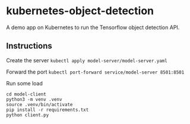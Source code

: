 # kubernetes-object-detection

A demo app on Kubernetes to run the Tensorflow object detection API.

## Instructions

Create the server
`kubectl apply model-server/model-server.yaml`

Forward the port
`kubectl port-forward service/model-server 8501:8501`

Run some load
```
cd model-client
python3 -m venv .venv
source .venv/bin/activate
pip install -r requirements.txt
python client.py
```


